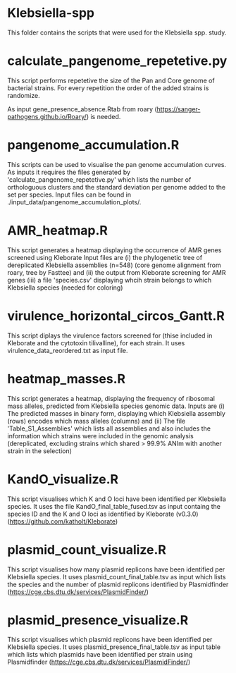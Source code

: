 # Klebsiella-spp
This folder contains the scripts that were used for the Klebsiella spp. study.


# calculate_pangenome_repetetive.py

This script performs repetetive the size of the Pan and Core genome of bacterial strains. For every repetition the order of the added strains is randomize.

As input gene_presence_absence.Rtab from roary (https://sanger-pathogens.github.io/Roary/) is needed.

# pangenome_accumulation.R 
This scripts can be used to visualise the pan genome accumulation curves. As inputs it requires the files generated by 'calculate_pangenome_repetetive.py' which lists the number of orthologuous clusters and the standard deviation per genome added to the set per species. Input files can be found in ./input_data/pangenome_accumulation_plots/.

# AMR_heatmap.R
This script generates a heatmap displaying the occurrence of AMR genes screened using Kleborate
Input files are 
(i) the phylogenetic tree of dereplicated Klebsiella assemblies (n=548) (core genome alignment from roary, tree by Fasttee) and 
(ii) the output from Kleborate screening for AMR genes 
(iii) a file 'species.csv' displaying whcih strain belongs to which Klebsiella species (needed for coloring)

# virulence_horizontal_circos_Gantt.R
This script diplays the virulence factors screened for (thise included in Kleborate and the cytotoxin tilivalline), for each strain. It uses virulence_data_reordered.txt as input file.

# heatmap_masses.R
This script generates a heatmap, displaying the frequency of ribosomal mass alleles, predicted from Klebsiella species genomic data.
Inputs are 
(i) The predicted masses in binary form, displaying which Klebsiella assembly (rows) encodes which mass alleles (columns) and 
(ii) The file 'Table_S1_Assemblies' which lists all assemblies and also includes the information which strains were included in the genomic analysis (dereplicated, excluding strains which shared > 99.9% ANIm with another strain in the selection)

# KandO_visualize.R
This script visualises which K and O loci have been identified per Klebsiella species. It uses the file KandO_final_table_fused.tsv as input containg the species ID and the K and O loci as identified by Kleborate (v0.3.0) (https://github.com/katholt/Kleborate) 

# plasmid_count_visualize.R
This script visualises how many plasmid replicons have been identified per Klebsiella species. It uses plasmid_count_final_table.tsv as input which lists the species and the number of plasmid replicons identified by Plasmidfinder (https://cge.cbs.dtu.dk/services/PlasmidFinder/)

# plasmid_presence_visualize.R
This script visualises which plasmid replicons have been identified per Klebsiella species.  It uses plasmid_presence_final_table.tsv as input table which lists which plasmids have been identified per strain using Plasmidfinder (https://cge.cbs.dtu.dk/services/PlasmidFinder/)
